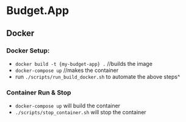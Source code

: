 # Budget.App

## Docker

### Docker Setup:

* `docker build -t {my-budget-app} .` //builds the image
* `docker-compose up` //makes the container 
* run `./scripts/run_build_docker.sh` to automate the above steps^

### Container Run & Stop

* `docker-compose up` will build the container
* `./scripts/stop_container.sh` will stop the container